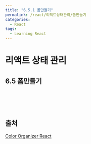 ```yaml
---
title: "6.5.1 폼만들기"
permalink: /react/리액트상태관리/폼만들기
categories:
  - React
tags:
  - Learning React
---
```


# 리액트 상태 관리

## 6.5 폼만들기



```jsx
```

```jsx
```

```jsx
```

```jsx
```

```jsx
```

## 출처
[Color Organizer React](https://github.com/enshahar/learning-react-kor/tree/seconded/chapter-06/color-organizer)